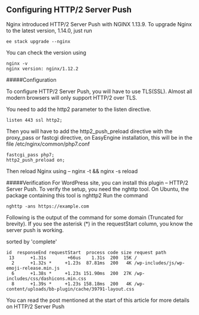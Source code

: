 ## Configuring HTTP/2 Server Push

Nginx introduced HTTP/2 Server Push with NGINX 1.13.9. To upgrade Nginx to the latest version, 1.14.0, just run

    ee stack upgrade --nginx
You can check the version using

    nginx -v
    nginx version: nginx/1.12.2

#####Configuration

To configure HTTP/2 Server Push, you will have to use TLS(SSL). Almost all modern browsers will only support HTTP/2 over TLS.

You need to add the http2 parameter to the listen directive.

    listen 443 ssl http2;
Then you will have to add the http2_push_preload directive with the proxy_pass or fastcgi directive, on EasyEngine installation, this will be in the file /etc/nginx/common/php7.conf

    fastcgi_pass php7;
    http2_push_preload on;
Then reload Nginx using – nginx -t && nginx -s reload

#####Verification
For WordPress site, you can install this plugin – HTTP/2 Server Push. To verify the setup, you need the nghttp tool. On Ubuntu, the package containing this tool is nghttp2
Run the command

    nghttp -ans https://example.com
Following is the output of the command for some domain (Truncated for brevity). If you see the asterisk (*) in the requestStart column, you know the server push is working.

sorted by 'complete'

    id  responseEnd requestStart  process code size request path
     13      +1.31s        +66us    1.31s  200  15K /
      2      +1.32s *     +1.23s  87.81ms  200   4K /wp-includes/js/wp-emoji-release.min.js
      6      +1.38s *     +1.23s 151.90ms  200  27K /wp-includes/css/dashicons.min.css
      8      +1.39s *     +1.23s 158.18ms  200   4K /wp-content/uploads/bb-plugin/cache/39791-layout.css
You can read the post mentioned at the start of this article for more details on HTTP/2 Server Push